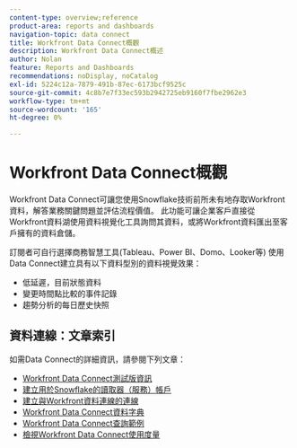 ```yaml
---
content-type: overview;reference
product-area: reports and dashboards
navigation-topic: data connect
title: Workfront Data Connect概觀
description: Workfront Data Connect概述
author: Nolan
feature: Reports and Dashboards
recommendations: noDisplay, noCatalog
exl-id: 5224c12a-7879-491b-87ec-6173bcf9525c
source-git-commit: 4c8b7e7f33ec593b2942725eb9160f7fbe2962e3
workflow-type: tm+mt
source-wordcount: '165'
ht-degree: 0%

---
```


# Workfront Data Connect概觀

Workfront Data Connect可讓您使用Snowflake技術前所未有地存取Workfront資料，解答業務關鍵問題並評估流程價值。 此功能可讓企業客戶直接從Workfront資料湖使用資料視覺化工具詢問其資料，或將Workfront資料匯出至客戶擁有的資料倉儲。

訂閱者可自行選擇商務智慧工具(Tableau、Power BI、Domo、Looker等) 使用Data Connect建立具有以下資料型別的資料視覺效果：

* 低延遲，目前狀態資料
* 變更時間點比較的事件記錄
* 趨勢分析的每日歷史快照

## 資料連線：文章索引

如需Data Connect的詳細資訊，請參閱下列文章：

* [Workfront Data Connect測試版資訊](/help/quicksilver/product-announcements/betas/data-lake-beta/data-lake-beta-information.md)
* [建立用於Snowflake的讀取器（服務）帳戶](/help/quicksilver/reports-and-dashboards/data-lake/create-a-reader-account.md)
* [建立與Workfront資料連線的連線](/help/quicksilver/reports-and-dashboards/data-lake/share-data-externally.md)
* [Workfront Data Connect資料字典](/help/quicksilver/reports-and-dashboards/data-lake/data-dictionary.md)
* [Workfront Data Connect查詢範例](/help/quicksilver/reports-and-dashboards/data-lake/basic-query-examples.md)
* [檢視Workfront Data Connect使用度量](/help/quicksilver/reports-and-dashboards/data-lake/view-usage-metrics.md)
